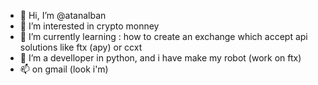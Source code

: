 - 👋 Hi, I’m @atanalban
- 👀 I’m interested in crypto monney
- 🌱 I’m currently learning : how to create an exchange which accept api solutions like ftx (apy) or ccxt
- 💞️ I’m a develloper in python, and i have make my robot (work on ftx)
- 📫 on gmail (look i'm)

<!---
atanalban/atanalban is a ✨ special ✨ repository because its `README.md` (this file) appears on your GitHub profile.
You can click the Preview link to take a look at your changes.
--->
